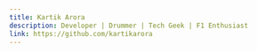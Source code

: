 ```yaml
---
title: Kartik Arora
description: Developer | Drummer | Tech Geek | F1 Enthusiast
link: https://github.com/kartikarora
---
```

